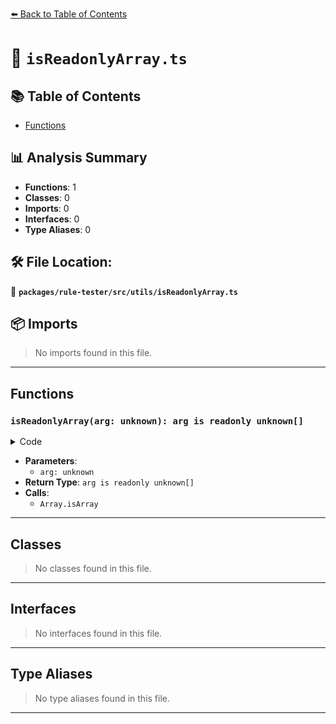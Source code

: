 [⬅️ Back to Table of Contents](../../../../index.md)

# 📄 `isReadonlyArray.ts`

## 📚 Table of Contents

- [Functions](#functions)

## 📊 Analysis Summary

- **Functions**: 1
- **Classes**: 0
- **Imports**: 0
- **Interfaces**: 0
- **Type Aliases**: 0

## 🛠️ File Location:
📂 **`packages/rule-tester/src/utils/isReadonlyArray.ts`**

## 📦 Imports

> No imports found in this file.


---

## Functions

### `isReadonlyArray(arg: unknown): arg is readonly unknown[]`

<details><summary>Code</summary>

```ts
export function isReadonlyArray(arg: unknown): arg is readonly unknown[] {
  return Array.isArray(arg);
}
```
</details>

- **Parameters**:
  - `arg: unknown`
- **Return Type**: `arg is readonly unknown[]`
- **Calls**:
  - `Array.isArray`

---

## Classes

> No classes found in this file.


---

## Interfaces

> No interfaces found in this file.


---

## Type Aliases

> No type aliases found in this file.


---
